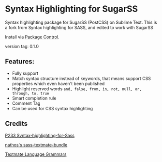 # Syntax Highlighting for SugarSS

Syntax highlighting package for SugarSS (PostCSS) on Sublime Text. 
This is a fork from Syntax highlighting for SASS, and edited to work with SugarSS

Install via [Package Control](https://packagecontrol.io/packages/Syntax%20Highlighting%20for%20SSS%20SugarSS).

version tag: 0.1.0

## Features:

* Fully support
* Match syntax structure instead of keywords, that means support CSS properties which even haven't been published
* Highlight reserved words `and, false, from, in, not, null, or, through, to, true`
* Smart completion rule
* Comment Tag
* Can be used for CSS syntax highlighting

## Credits

[P233 Syntax-highlighting-for-Sass](https://github.com/P233/Syntax-highlighting-for-Sass)

[nathos's sass-textmate-bundle](https://github.com/nathos/sass-textmate-bundle/tree/sublime)

[Textmate Language Grammars](http://manual.macromates.com/en/language_grammars.html)
